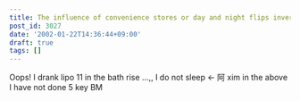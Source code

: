 ```yaml
---
title: The influence of convenience stores or day and night flips inversion.
post_id: 3027
date: '2002-01-22T14:36:44+09:00'
draft: true
tags: []
---
```


Oops! I drank lipo 11 in the bath rise ...,, I do not sleep ← 阿 xim in the above I have not done 5 key BM
